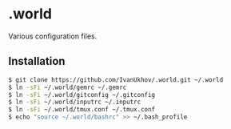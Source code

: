 # .world

Various configuration files.

## Installation

```bash
$ git clone https://github.com/IvanUkhov/.world.git ~/.world
$ ln -sFi ~/.world/gemrc ~/.gemrc
$ ln -sFi ~/.world/gitconfig ~/.gitconfig
$ ln -sFi ~/.world/inputrc ~/.inputrc
$ ln -sFi ~/.world/tmux.conf ~/.tmux.conf
$ echo "source ~/.world/bashrc" >> ~/.bash_profile
```
